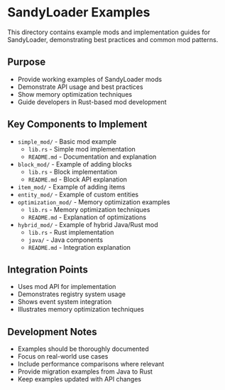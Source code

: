 # SandyLoader Examples

This directory contains example mods and implementation guides for SandyLoader, demonstrating best practices and common mod patterns.

## Purpose

- Provide working examples of SandyLoader mods
- Demonstrate API usage and best practices
- Show memory optimization techniques
- Guide developers in Rust-based mod development

## Key Components to Implement

- `simple_mod/` - Basic mod example
  - `lib.rs` - Simple mod implementation
  - `README.md` - Documentation and explanation
- `block_mod/` - Example of adding blocks
  - `lib.rs` - Block implementation
  - `README.md` - Block API explanation
- `item_mod/` - Example of adding items
- `entity_mod/` - Example of custom entities
- `optimization_mod/` - Memory optimization examples
  - `lib.rs` - Memory optimization techniques
  - `README.md` - Explanation of optimizations
- `hybrid_mod/` - Example of hybrid Java/Rust mod
  - `lib.rs` - Rust implementation
  - `java/` - Java components
  - `README.md` - Integration explanation

## Integration Points

- Uses mod API for implementation
- Demonstrates registry system usage
- Shows event system integration
- Illustrates memory optimization techniques

## Development Notes

- Examples should be thoroughly documented
- Focus on real-world use cases
- Include performance comparisons where relevant
- Provide migration examples from Java to Rust
- Keep examples updated with API changes
